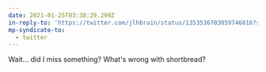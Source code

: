```yaml
---
date: 2021-01-25T03:38:29.299Z
in-reply-to: 'https://twitter.com/jlhbrain/status/1353536703059746816?s=19'
mp-syndicate-to:
  - twitter
---
```


Wait... did I miss something? What's wrong with shortbread?
